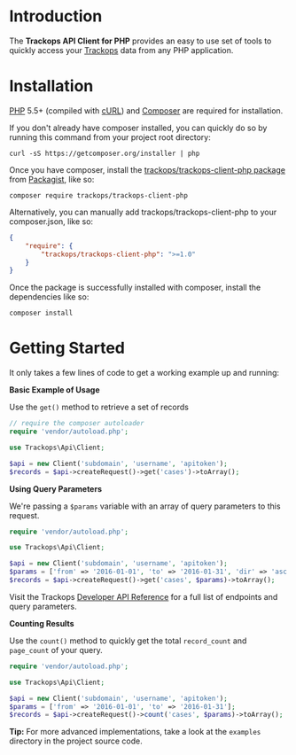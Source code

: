
# Introduction

The **Trackops API Client for PHP** provides an easy to use set of tools to quickly access your [Trackops](https://www.trackops.com) data from any PHP application.

# Installation
[PHP](https://php.net) 5.5+ (compiled with [cURL](http://php.net/manual/en/book.curl.php)) and [Composer](https://getcomposer.org) are required for installation.

If you don't already have composer installed, you can quickly do so by running this command from your project root directory:
```
curl -sS https://getcomposer.org/installer | php
```

Once you have composer, install the [trackops/trackops-client-php package](https://packagist.org/packages/trackops/trackops-client-php) from [Packagist](https://packagist.org/), like so:
```
composer require trackops/trackops-client-php
```

Alternatively, you can manually add trackops/trackops-client-php to your composer.json, like so:
```json
{
    "require": {
        "trackops/trackops-client-php": ">=1.0"
    }
}
```
Once the package is successfully installed with composer, install the dependencies like so:
```
composer install
```

# Getting Started
It only takes a few lines of code to get a working example up and running:

**Basic Example of Usage**

Use the `get()` method to retrieve a set of records
```php
// require the composer autoloader
require 'vendor/autoload.php';

use Trackops\Api\Client;

$api = new Client('subdomain', 'username', 'apitoken');
$records = $api->createRequest()->get('cases')->toArray();
```

**Using Query Parameters**

We're passing a `$params` variable with an array of query parameters to this request.
```php
require 'vendor/autoload.php';

use Trackops\Api\Client;

$api = new Client('subdomain', 'username', 'apitoken');
$params = ['from' => '2016-01-01', 'to' => '2016-01-31', 'dir' => 'asc', 'per_page' => 1, 'page' => 1];
$records = $api->createRequest()->get('cases', $params)->toArray();
```
Visit the Trackops [Developer API Reference](https://trackops.zendesk.com/forums/21189735-Developer-API) for a full list of endpoints and query parameters.

**Counting Results**

Use the `count()` method to quickly get the total `record_count` and `page_count` of your query.
```php
require 'vendor/autoload.php';

use Trackops\Api\Client;

$api = new Client('subdomain', 'username', 'apitoken');
$params = ['from' => '2016-01-01', 'to' => '2016-01-31'];
$records = $api->createRequest()->count('cases', $params)->toArray();
```

**Tip:** For more advanced implementations, take a look at the `examples` directory in the project source code.
